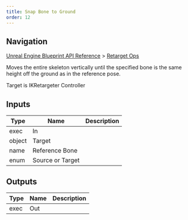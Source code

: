 ```yaml
---
title: Snap Bone to Ground
order: 12
---
```

## Navigation

[Unreal Engine Blueprint API Reference](https://dev.epicgames.com/documentation/en-us/unreal-engine/BlueprintAPI) > [Retarget Ops](https://dev.epicgames.com/documentation/en-us/unreal-engine/BlueprintAPI/RetargetOps)

Moves the entire skeleton vertically until the specified bone is the same height off the ground as in the reference pose.

Target is IKRetargeter Controller

## Inputs

| Type | Name | Description |
| --- | --- | --- |
| exec | In |  |
| object | Target |  |
| name | Reference Bone |  |
| enum | Source or Target |  |

## Outputs

| Type | Name | Description |
| --- | --- | --- |
| exec | Out |  |
